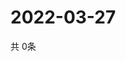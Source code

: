 # 2022-03-27
  共 0条

  <!-- BEGIN -->
  <!-- 最后更新时间Sun Mar 27 2022 03:11:41 GMT+0000 (Coordinated Universal Time) -->
  
  <!-- END -->
  
  